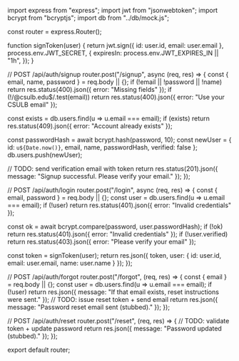 import express from "express";
import jwt from "jsonwebtoken";
import bcrypt from "bcryptjs";
import db from "../db/mock.js";

const router = express.Router();

function signToken(user) {
  return jwt.sign({ id: user.id, email: user.email }, process.env.JWT_SECRET, {
    expiresIn: process.env.JWT_EXPIRES_IN || "1h",
  });
}

// POST /api/auth/signup
router.post("/signup", async (req, res) => {
  const { email, name, password } = req.body || {};
  if (!email || !password || !name) return res.status(400).json({ error: "Missing fields" });
  if (!/@csulb\.edu$/.test(email)) return res.status(400).json({ error: "Use your CSULB email" });

  const exists = db.users.find(u => u.email === email);
  if (exists) return res.status(409).json({ error: "Account already exists" });

  const passwordHash = await bcrypt.hash(password, 10);
  const newUser = { id: `u${Date.now()}`, email, name, passwordHash, verified: false };
  db.users.push(newUser);

  // TODO: send verification email with token
  return res.status(201).json({ message: "Signup successful. Please verify your email." });
});

// POST /api/auth/login
router.post("/login", async (req, res) => {
  const { email, password } = req.body || {};
  const user = db.users.find(u => u.email === email);
  if (!user) return res.status(401).json({ error: "Invalid credentials" });

  const ok = await bcrypt.compare(password, user.passwordHash);
  if (!ok) return res.status(401).json({ error: "Invalid credentials" });
  if (!user.verified) return res.status(403).json({ error: "Please verify your email" });

  const token = signToken(user);
  return res.json({ token, user: { id: user.id, email: user.email, name: user.name } });
});

// POST /api/auth/forgot
router.post("/forgot", (req, res) => {
  const { email } = req.body || {};
  const user = db.users.find(u => u.email === email);
  if (!user) return res.json({ message: "If that email exists, reset instructions were sent." });
  // TODO: issue reset token + send email
  return res.json({ message: "Password reset email sent (stubbed)." });
});

// POST /api/auth/reset
router.post("/reset", (req, res) => {
  // TODO: validate token + update password
  return res.json({ message: "Password updated (stubbed)." });
});

export default router;
